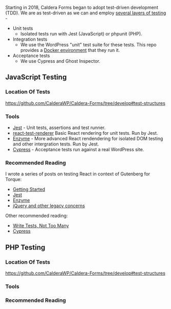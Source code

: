 Starting in 2018, Caldera Forms began to adopt test-driven development (TDD). We are as test-driven as we can and employ [several layers of testing](https://twitter.com/kentcdodds/status/960723172591992832/photo/1?ref_src=twsrc%5Etfw%7Ctwcamp%5Etweetembed%7Ctwterm%5E960723172591992832&ref_url=https%3A%2F%2Fblog.kentcdodds.com%2Fmedia%2F8417946d2d96f984d9eec36afc3ed94f%3FpostId%3D5e8c7fff591c) -

* Unit tests 
  - Isolated tests run with Jest (JavaScript) or phpunit (PHP).
* Integration tests
  - We use the WordPress "unit" test suite for these tests. This repo provides a [Docker environment](https://github.com/CalderaWP/Caldera-Forms/tree/develop#test-environment) that they run it.
* Acceptance tests
  - We use Cypress and Ghost Inspector.
  

## JavaScript Testing

### Location Of Tests
https://github.com/CalderaWP/Caldera-Forms/tree/develop#test-structures

### Tools

* [Jest](https://jest.io) - Unit tests, assertions and test runner.
* [react-test-renderer](https://reactjs.org/docs/test-renderer.html) Basic React rendering for unit tests. Run by Jest.
* [Enzyme]() - More advanced React rendendering for isolated DOM testing and other intergration tests. Run by Jest.
* [Cypress]() - Acceptance tests run against a real WordPress site.

### Recommended Reading

I wrote a series of posts on testing React in context of Gutenberg for Torque:

* [Getting Started](https://torquemag.io/2018/10/getting-started-with-react-unit-testing-for-wordpress-development/)
* [Jest](https://torquemag.io/2018/11/testing-nested-components-in-a-react-app/)
* [Enzyme]()
* [jQuery and other legacy concerns](https://torquemag.io/2019/01/testing-jquery-with-jest-in-wordpress-development/)

Other recommended reading:
* [Write Tests, Not Too Many](https://blog.kentcdodds.com/write-tests-not-too-many-mostly-integration-5e8c7fff591c)
* [Cypress](https://deliciousbrains.com/cypress-testing/)

## PHP Testing

### Location Of Tests
https://github.com/CalderaWP/Caldera-Forms/tree/develop#test-structures

### Tools

### Recommended Reading
